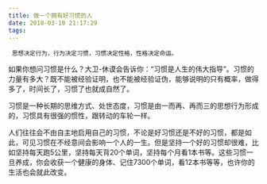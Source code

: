 ```yaml
---
title: 做一个拥有好习惯的人
date: 2018-03-10 21:17:29
tags:
---
```


     思想决定行为，行为决定习惯，习惯决定性格，性格决定命运。


  如果你想问习惯是什么？大卫-休谟会告诉你：“习惯是人生的伟大指导”。习惯的力量有多大？既不能被经验证明，也不能被经验证伪，能够说明的只有概率，做得多了，时间长了，习惯了也就成自然了。


习惯是一种长期的思维方式、处世态度，习惯是由一而再、再而三的思想行为形成的，习惯具有很强的惯性，跟转动的车轮一样。

人们往往会不由自主地启用自己的习惯，不论是好习惯还是不好的习惯，都是如此，可见习惯在不经意间会影响一个人的一生。但是坚持一个好的习惯却很难，比如坚持每天跑5公里，坚持每天背20个单词，坚持每个月看1本书等。这些习惯一旦养成，你会收获一个健康的身体、记住7300个单词，看12本书等等，也许你的生活也会就此改变。

   